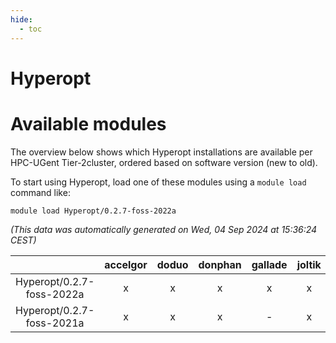 ```yaml
---
hide:
  - toc
---
```


Hyperopt
========

# Available modules


The overview below shows which Hyperopt installations are available per HPC-UGent Tier-2cluster, ordered based on software version (new to old).

To start using Hyperopt, load one of these modules using a `module load` command like:

```shell
module load Hyperopt/0.2.7-foss-2022a
```

*(This data was automatically generated on Wed, 04 Sep 2024 at 15:36:24 CEST)*  

| |accelgor|doduo|donphan|gallade|joltik|shinx|skitty|
| :---: | :---: | :---: | :---: | :---: | :---: | :---: | :---: |
|Hyperopt/0.2.7-foss-2022a|x|x|x|x|x|-|x|
|Hyperopt/0.2.7-foss-2021a|x|x|x|-|x|-|x|
